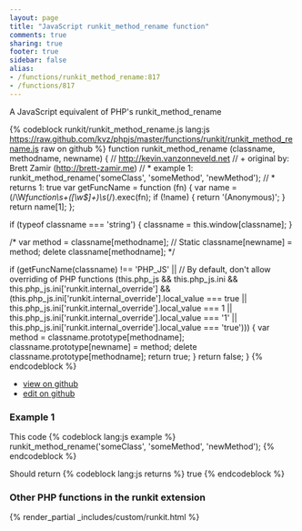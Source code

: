 ```yaml
---
layout: page
title: "JavaScript runkit_method_rename function"
comments: true
sharing: true
footer: true
sidebar: false
alias:
- /functions/runkit_method_rename:817
- /functions/817
---
```

<!-- Generated by Rakefile:build -->
A JavaScript equivalent of PHP's runkit_method_rename

{% codeblock runkit/runkit_method_rename.js lang:js https://raw.github.com/kvz/phpjs/master/functions/runkit/runkit_method_rename.js raw on github %}
function runkit_method_rename (classname, methodname, newname) {
  // http://kevin.vanzonneveld.net
  // +   original by: Brett Zamir (http://brett-zamir.me)
  // *     example 1: runkit_method_rename('someClass', 'someMethod', 'newMethod');
  // *     returns 1: true
  var getFuncName = function (fn) {
    var name = (/\W*function\s+([\w\$]+)\s*\(/).exec(fn);
    if (!name) {
      return '(Anonymous)';
    }
    return name[1];
  };

  if (typeof classname === 'string') {
    classname = this.window[classname];
  }

/*
  var method = classname[methodname]; // Static
  classname[newname] = method;
  delete classname[methodname];
  */

  if (getFuncName(classname) !== 'PHP_JS' || // By default, don't allow overriding of PHP functions
  (this.php_js && this.php_js.ini && this.php_js.ini['runkit.internal_override'] && (this.php_js.ini['runkit.internal_override'].local_value === true || this.php_js.ini['runkit.internal_override'].local_value === 1 || this.php_js.ini['runkit.internal_override'].local_value === '1' || this.php_js.ini['runkit.internal_override'].local_value === 'true'))) {
    var method = classname.prototype[methodname];
    classname.prototype[newname] = method;
    delete classname.prototype[methodname];
    return true;
  }
  return false;
}
{% endcodeblock %}

 - [view on github](https://github.com/kvz/phpjs/blob/master/functions/runkit/runkit_method_rename.js)
 - [edit on github](https://github.com/kvz/phpjs/edit/master/functions/runkit/runkit_method_rename.js)

### Example 1
This code
{% codeblock lang:js example %}
runkit_method_rename('someClass', 'someMethod', 'newMethod');
{% endcodeblock %}

Should return
{% codeblock lang:js returns %}
true
{% endcodeblock %}


### Other PHP functions in the runkit extension
{% render_partial _includes/custom/runkit.html %}

